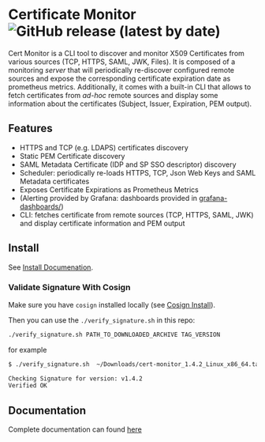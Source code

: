 # Certificate Monitor ![GitHub release (latest by date)](https://img.shields.io/github/v/release/vdbulcke/cert-monitor)

Cert Monitor is a CLI tool to discover and monitor X509 Certificates from various sources (TCP, HTTPS, SAML, JWK, Files). It is composed of a monitoring _server_ that will periodically re-discover configured remote sources and expose the corresponding certificate expiration date as prometheus metrics. Additionally, it comes with a built-in CLI that allows to fetch certificates from _ad-hoc_ remote sources and display some information about the certificates (Subject, Issuer, Expiration, PEM output).  

## Features

* HTTPS and TCP (e.g. LDAPS) certificates discovery
* Static PEM Certificate discovery
* SAML Metadata Certificate (IDP and SP SSO descriptor) discovery
* Scheduler: periodically re-loads HTTPS, TCP, Json Web Keys and SAML Metadata certificates
* Exposes Certificate Expirations as Prometheus Metrics
* (Alerting provided by Grafana: dashboards provided in  [grafana-dashboards/](grafana-dashboards/))
* CLI: fetches certificate from remote sources (TCP, HTTPS, SAML, JWK) and display certificate information and PEM output



## Install 

See [Install Documenation](https://vdbulcke.github.io/cert-monitor/install/).

### Validate Signature With Cosign

Make sure you have `cosign` installed locally (see [Cosign Install](https://docs.sigstore.dev/cosign/installation/)).


Then you can use the `./verify_signature.sh` in this repo: 

```bash
./verify_signature.sh PATH_TO_DOWNLOADED_ARCHIVE TAG_VERSION
```
for example
```bash
$ ./verify_signature.sh  ~/Downloads/cert-monitor_1.4.2_Linux_x86_64.tar.gz v1.4.2

Checking Signature for version: v1.4.2
Verified OK

```

## Documentation 

Complete documentation can found [here](https://vdbulcke.github.io/cert-monitor/)
